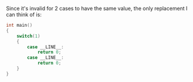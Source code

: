 Since it's invalid for 2 cases to have the same value, the only replacement I can think of is:

```C
int main()
{
    switch(1)
    {
        case __LINE__:
            return 0;
        case __LINE__:
            return 0;
    }
}
```
